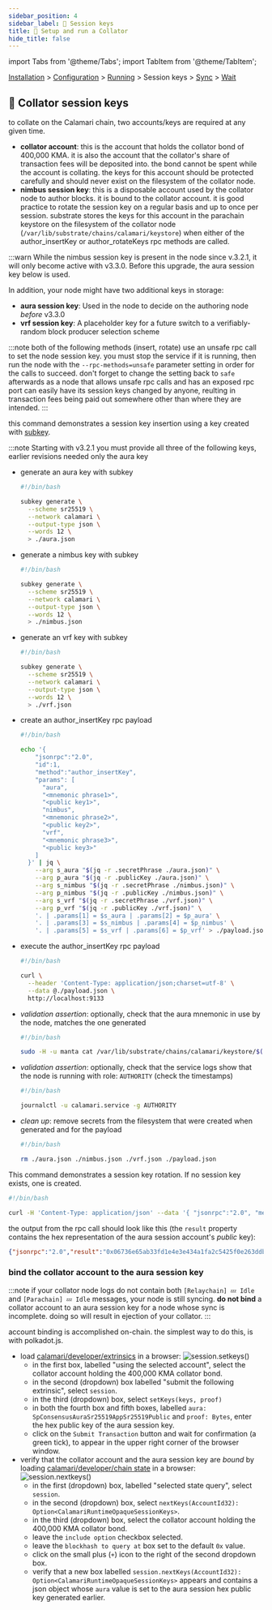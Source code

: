 ```yaml
---
sidebar_position: 4
sidebar_label: 🔑 Session keys
title: 🚄 Setup and run a Collator
hide_title: false
---
```


import Tabs from '@theme/Tabs';
import TabItem from '@theme/TabItem';

[Installation](installation) > [Configuration](configuration) > [Running](running) > Session keys > [Sync](sync) > [Wait](wait)

## 🔑 Collator session keys

to collate on the Calamari chain, two accounts/keys are required at any given time.
- **collator account**: this is the account that holds the collator bond of 400,000 KMA. it is also the account that the collator's share of transaction fees will be deposited into. the bond cannot be spent while the account is collating. the keys for this account should be protected carefully and should never exist on the filesystem of the collator node.
- **nimbus session key**: this is a disposable account used by the collator node to author blocks. it is bound to the collator account. it is good practice to rotate the session key on a regular basis and up to once per session. substrate stores the keys for this account in the parachain keystore on the filesystem of the collator node (`/var/lib/substrate/chains/calamari/keystore`) when either of the author_insertKey or author_rotateKeys rpc methods are called.

:::warn While the nimbus session key is present in the node since v.3.2.1, it will only become active with v3.3.0. Before this upgrade, the aura session key below is used.

In addition, your node might have two additional keys in storage:
- **aura session key**: Used in the node to decide on the authoring node *before* v3.3.0
- **vrf session key**: A placeholder key for a future switch to a verifiably-random block producer selection scheme

:::note
both of the following methods (insert, rotate) use an unsafe rpc call to set the node session key. you must stop the service if it is running, then run the node with the `--rpc-methods=unsafe` parameter setting in order for the calls to succeed. don't forget to change the setting back to `safe` afterwards as a node that allows unsafe rpc calls and has an exposed rpc port can easily have its session keys changed by anyone, reulting in transaction fees being paid out somewhere other than where they are intended.
:::

<Tabs groupId="keys">
<TabItem value="insert" label="insert">

this command demonstrates a session key insertion using a key created with [subkey](https://docs.substrate.io/v3/tools/subkey).

:::note Starting with v3.2.1 you must provide all three of the following keys, earlier revisions needed only the aura key

- generate an aura key with subkey

  ```bash
  #!/bin/bash

  subkey generate \
    --scheme sr25519 \
    --network calamari \
    --output-type json \
    --words 12 \
    > ./aura.json
  ```
- generate a nimbus key with subkey

  ```bash
  #!/bin/bash

  subkey generate \
    --scheme sr25519 \
    --network calamari \
    --output-type json \
    --words 12 \
    > ./nimbus.json
  ```
- generate an vrf key with subkey

  ```bash
  #!/bin/bash

  subkey generate \
    --scheme sr25519 \
    --network calamari \
    --output-type json \
    --words 12 \
    > ./vrf.json
  ```

- create an author_insertKey rpc payload

  ```bash
  #!/bin/bash

  echo '{
      "jsonrpc":"2.0",
      "id":1,
      "method":"author_insertKey",
      "params": [
        "aura",
        "<mnemonic phrase1>",
        "<public key1>",
        "nimbus",
        "<mnemonic phrase2>",
        "<public key2>",
        "vrf",
        "<mnemonic phrase3>",
        "<public key3>"
      ]
    }' | jq \
      --arg s_aura "$(jq -r .secretPhrase ./aura.json)" \
      --arg p_aura "$(jq -r .publicKey ./aura.json)" \
      --arg s_nimbus "$(jq -r .secretPhrase ./nimbus.json)" \
      --arg p_nimbus "$(jq -r .publicKey ./nimbus.json)" \
      --arg s_vrf "$(jq -r .secretPhrase ./vrf.json)" \
      --arg p_vrf "$(jq -r .publicKey ./vrf.json)" \
      '. | .params[1] = $s_aura | .params[2] = $p_aura' \
      '. | .params[3] = $s_nimbus | .params[4] = $p_nimbus' \
      '. | .params[5] = $s_vrf | .params[6] = $p_vrf' > ./payload.json
  ```

- execute the author_insertKey rpc payload

  ```bash
  #!/bin/bash

  curl \
    --header 'Content-Type: application/json;charset=utf-8' \
    --data @./payload.json \
    http://localhost:9133
  ```

- *validation assertion*: optionally, check that the aura mnemonic in use by the node, matches the one generated

  ```bash
  #!/bin/bash

  sudo -H -u manta cat /var/lib/substrate/chains/calamari/keystore/$(sudo -H -u manta ls /var/lib/substrate/chains/calamari/keystore/)
  ```

- *validation assertion*: optionally, check that the service logs show that the node is running with role: `AUTHORITY` (check the timestamps)

  ```bash
  #!/bin/bash

  journalctl -u calamari.service -g AUTHORITY
  ```

- *clean up*: remove secrets from the filesystem that were created when generated and for the payload

  ```bash
  #!/bin/bash

  rm ./aura.json ./nimbus.json ./vrf.json ./payload.json
  ```

</TabItem>
<TabItem value="rotate" label="rotate (preferred)">

This command demonstrates a session key rotation. If no session key exists, one is created.

```bash
#!/bin/bash

curl -H 'Content-Type: application/json' --data '{ "jsonrpc":"2.0", "method":"author_rotateKeys", "id":1 }' http://localhost:9933
```

the output from the rpc call should look like this (the `result` property contains the hex representation of the aura session account's *public* key):
```json
{"jsonrpc":"2.0","result":"0x06736e65ab33fd1e4e3e434a1fa2c5425f0e263ddb50e6aeb15951288c562f61","id":1}
```
<!-- TODO: Find out how author_rotateKeys looks -->
</TabItem>
</Tabs>

### bind the collator account to the aura session key

:::note
if your collator node logs do not contain both `[Relaychain] 💤 Idle` and `[Parachain] 💤 Idle` messages, your node is still syncing. **do not bind** a collator account to an aura session key for a node whose sync is incomplete. doing so will result in ejection of your collator.
:::

account binding is accomplished on-chain. the simplest way to do this, is with polkadot.js.

- load [calamari/developer/extrinsics](https://polkadot.js.org/apps/?rpc=wss%3A%2F%2Fws.calamari.systems%2F#/extrinsics) in a browser:
  ![session.setkeys()](/img/collator-program/session.setkeys.png)
   - in the first box, labelled "using the selected account", select the collator account holding the 400,000 KMA collator bond.
   - in the second (dropdown) box labelled "submit the following extrinsic", select `session`.
   - in the third (dropdown) box, select `setKeys(keys, proof)`
   - in both the fourth box and fifth boxes, labelled `aura: SpConsensusAuraSr25519AppSr25519Public` and `proof: Bytes`, enter the hex public key of the aura session key.
   - click on the `Submit Transaction` button and wait for confirmation (a green tick), to appear in the upper right corner of the browser window.
- verify that the collator account and the aura session key are *bound* by loading [calamari/developer/chain state](https://polkadot.js.org/apps/?rpc=wss%3A%2F%2Fws.calamari.systems%2F#/chainstate) in a browser:
  ![session.nextkeys()](/img/collator-program/session.nextkeys.png)
   - in the first (dropdown) box, labelled "selected state query", select `session`.
   - in the second (dropdown) box, select `nextKeys(AccountId32): Option<CalamariRuntimeOpaqueSessionKeys>`.
   - in the third (dropdown) box, select the collator account holding the 400,000 KMA collator bond.
   - leave the `include option` checkbox selected.
   - leave the `blockhash to query at` box set to the default `0x` value.
   - click on the small plus (`+`) icon to the right of the second dropdown box.
   - verify that a new box labelled `session.nextKeys(AccountId32): Option<CalamariRuntimeOpaqueSessionKeys>` appears and contains a json object whose `aura` value is set to the aura session hex public key generated earlier.
